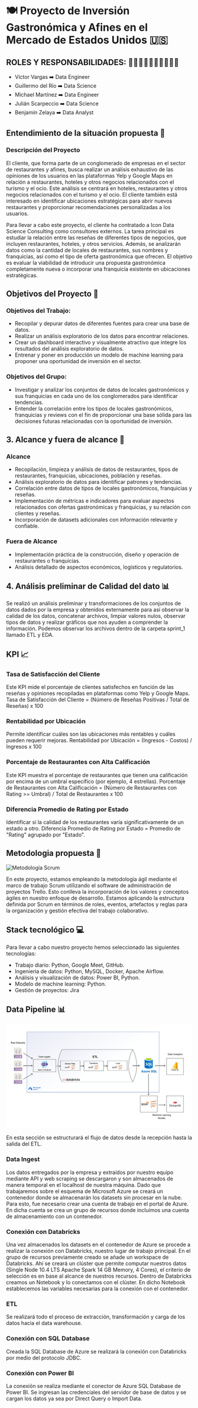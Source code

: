 # 🍽️ Proyecto de Inversión Gastronómica y Afines en el Mercado de Estados Unidos 🇺🇸

## ROLES Y RESPONSABILIDADES: 👨‍💼👨‍💼👨‍💼👨‍💼👨‍💼

- Víctor Vargas ➡️ Data Engineer
- Guillermo del Río ➡️ Data Science
- Michael Martínez ➡️ Data Engineer
- Julián Scarpeccio ➡️ Data Science
- Benjamín Zelaya ➡️ Data Analyst

## Entendimiento de la situación propuesta 🤔

### Descripción del Proyecto

El cliente, que forma parte de un conglomerado de empresas en el sector de restaurantes y afines, busca realizar un análisis exhaustivo de las opiniones de los usuarios en las plataformas Yelp y Google Maps en relación a restaurantes, hoteles y otros negocios relacionados con el turismo y el ocio. Este análisis se centrará en hoteles, restaurantes y otros negocios relacionados con el turismo y el ocio. El cliente también está interesado en identificar ubicaciones estratégicas para abrir nuevos restaurantes y proporcionar recomendaciones personalizadas a los usuarios.

Para llevar a cabo este proyecto, el cliente ha contratado a Icon Data Science Consulting como consultores externos. La tarea principal es estudiar la relación entre las reseñas de diferentes tipos de negocios, que incluyen restaurantes, hoteles, y otros servicios. Además, se analizarán datos como la cantidad de locales de restaurantes, sus nombres y franquicias, así como el tipo de oferta gastronómica que ofrecen. El objetivo es evaluar la viabilidad de introducir una propuesta gastronómica completamente nueva o incorporar una franquicia existente en ubicaciones estratégicas.

## Objetivos del Proyecto 🎯

### Objetivos del Trabajo:
- Recopilar y depurar datos de diferentes fuentes para crear una base de datos.
- Realizar un análisis exploratorio de los datos para encontrar relaciones.
- Crear un dashboard interactivo y visualmente atractivo que integre los resultados del análisis exploratorio de datos.
- Entrenar y poner en producción un modelo de machine learning para proponer una oportunidad de inversión en el sector.

### Objetivos del Grupo:
- Investigar y analizar los conjuntos de datos de locales gastronómicos y sus franquicias en cada uno de los conglomerados para identificar tendencias.
- Entender la correlación entre los tipos de locales gastronómicos, franquicias y reviews con el fin de proporcionar una base sólida para las decisiones futuras relacionadas con la oportunidad de inversión.

## 3. Alcance y fuera de alcance 🚧

### Alcance
- Recopilación, limpieza y análisis de datos de restaurantes, tipos de restaurantes, franquicias, ubicaciones, población y reseñas.
- Análisis exploratorio de datos para identificar patrones y tendencias.
- Correlación entre datos de tipos de locales gastronómicos, franquicias y reseñas.
- Implementación de métricas e indicadores para evaluar aspectos relacionados con ofertas gastronómicas y franquicias, y su relación con clientes y reseñas.
- Incorporación de datasets adicionales con información relevante y confiable.

### Fuera de Alcance
- Implementación práctica de la construcción, diseño y operación de restaurantes o franquicias.
- Análisis detallado de aspectos económicos, logísticos y regulatorios.

## 4. Análisis preliminar de Calidad del dato 📊

Se realizó un análisis preliminar y transformaciones de los conjuntos de datos dados por la empresa y obtenidos externamente para así observar la calidad de los datos, concatenar archivos, limpiar valores nulos, observar tipos de datos y realizar gráficos que nos ayuden a comprender la información. Podemos observar los archivos dentro de la carpeta sprint_1 llamado ETL y EDA.

## KPI 📈

### Tasa de Satisfacción del Cliente
Este KPI mide el porcentaje de clientes satisfechos en función de las reseñas y opiniones recopiladas en plataformas como Yelp y Google Maps.
Tasa de Satisfacción del Cliente = (Número de Reseñas Positivas / Total de Reseñas) x 100

### Rentabilidad por Ubicación
Permite identificar cuáles son las ubicaciones más rentables y cuáles pueden requerir mejoras.
Rentabilidad por Ubicación = (Ingresos - Costos) / Ingresos x 100

### Porcentaje de Restaurantes con Alta Calificación
Este KPI muestra el porcentaje de restaurantes que tienen una calificación por encima de un umbral específico (por ejemplo, 4 estrellas).
Porcentaje de Restaurantes con Alta Calificación = (Número de Restaurantes con Rating >= Umbral) / Total de Restaurantes x 100

### Diferencia Promedio de Rating por Estado
Identificar si la calidad de los restaurantes varía significativamente de un estado a otro.
Diferencia Promedio de Rating por Estado = Promedio de "Rating" agrupado por "Estado".

## Metodologia propuesta 📅

![Metodología Scrum](./Images/metodología-scrum.png)

En este proyecto, estamos empleando la metodología ágil mediante el marco de trabajo Scrum utilizando el software de administración de proyectos Trello. Esto conlleva la incorporación de los valores y conceptos ágiles en nuestro enfoque de desarrollo. Estamos aplicando la estructura definida por Scrum en términos de roles, eventos, artefactos y reglas para la organización y gestión efectiva del trabajo colaborativo.

## **Stack tecnológico** 💻

Para llevar a cabo nuestro proyecto hemos seleccionado las siguientes tecnologías:

- Trabajo diario: Python, Google Meet, GitHub.
- Ingeniería de datos: Python, MySQL, Docker, Apache Airflow.
- Análisis y visualización de datos: Power BI, Python.
- Modelo de machine learning: Python.
- Gestión de proyectos: Jira

## Data Pipeline 📊

![Data Pipeline](./Images/pipeline_diagram.png)

En esta sección se estructurará el flujo de datos desde la recepción hasta la salida del ETL.

### Data Ingest
Los datos entregados por la empresa y extraídos por nuestro equipo mediante API y web scraping se descargaron y son almacenados de manera temporal en el localhost de nuestra máquina. Dado que trabajaremos sobre el esquema de Microsoft Azure se creará un contenedor donde se almacenarán los datasets sin procesar en la nube. Para esto, fue necesario crear una cuenta de trabajo en el portal de Azure. En dicha cuenta se crea un grupo de recursos donde incluímos una cuenta de almacenamiento con un contenedor.

### Conexión con Databricks
Una vez almacenados los datasets en el contenedor de Azure se procede a realizar la conexión con Databricks, nuestro lugar de trabajo principal. En el grupo de recursos previamente creado se añade un workspace de Databricks. Ahí se creará un clúster que permite computar nuestros datos (Single Node 10.4 LTS Apache Spark 14 GB Memory, 4 Cores), el criterio de selección es en base al alcance de nuestros recursos. Dentro de Databricks creamos un Notebook y lo conectamos con el clúster. En dicho Notebook establecemos las variables necesarias para la conexión con el contenedor.

### ETL
Se realizará todo el proceso de extracción, transformación y carga de los datos hacia el data warehouse.

### Conexión con SQL Database
Creada la SQL Database de Azure se realizará la conexión con Databricks por medio del protocolo JDBC.

### Conexión con Power BI
La conexión se realiza mediante el conector de Azure SQL Database de Power BI. Se ingresan las credenciales del servidor de base de datos y se cargan los datos ya sea por Direct Query o Import Data.
